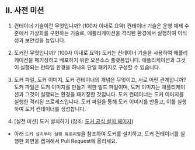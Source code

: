 ## II. 사전 미션
1. 컨테이너 기술이란 무엇입니까? (100자 이내로 요약)
컨테이너 기술은 운영 체제 수준에서 가상화를 구현하는 기술로, 애플리케이션을 격리된 환경에서 실행하여 이식성과 보안성을 높입니다.

2. 도커란 무엇입니까? (100자 이내로 요약)
도커는 컨테이너 기술을 사용하여 애플리케이션을 패키징하고 배포하기 위한 오픈소스 플랫폼입니다. 애플리케이션과 그것이 실행되는 런타임 환경을 하나의 단일 패키지로 구성할 수 있습니다.

3. 도커 파일, 도커 이미지, 도커 컨테이너의 개념은 무엇이고, 서로 어떤 관계입니까?
도커 파일은 도커 이미지를 만들기 위한 빌드 파일이며, 도커 이미지는 애플리케이션과 그것이 실행되는 환경을 패키징한 것입니다. 도커 컨테이너는 도커 이미지를 실행한 격리된 프로세스입니다. 도커 파일을 통해 도커 이미지를 만들고, 이를 실행하여 도커 컨테이너를 생성합니다.

4. [실전 미션] 도커 설치하기 (참조: [도커 공식 설치 페이지](https://docs.docker.com/engine/install/))
- 아래 `도커 설치부터 실행 튜토리얼`을 참조하여 도커를 설치하고, 도커 컨테이너를 실행한 화면을 캡쳐해서 Pull Request에 올리세요.